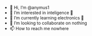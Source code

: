 - 👋 Hi, I’m @anymus1
- 👀 I’m interested in inteligence 🧠 
- 🌱 I’m currently learning electronics 🦾
- 💞️ I’m looking to collaborate on nothing
- 📫 How to reach me nowhere

<!---
anymus1/anymus1 is a ✨ special ✨ repository because its `README.md` (this file) appears on your GitHub profile.
You can click the Preview link to take a look at your changes.
--->
